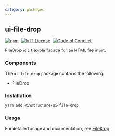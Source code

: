 ```yaml
---
category: packages
---
```


## ui-file-drop

[![npm][npm]][npm-url]&nbsp;
[![MIT License][license-badge]][license]&nbsp;
[![Code of Conduct][coc-badge]][coc]

FileDrop is a flexible facade for an HTML file input.

### Components

The `ui-file-drop` package contains the following:

- [FileDrop](#FileDrop)

### Installation

```sh
yarn add @instructure/ui-file-drop
```

### Usage

For detailed usage and documentation, see [FileDrop](#FileDrop).

[npm]: https://img.shields.io/npm/v/@instructure/ui-file-drop.svg
[npm-url]: https://npmjs.com/package/@instructure/ui-file-drop
[license-badge]: https://img.shields.io/npm/l/instructure-ui.svg?style=flat-square
[license]: https://github.com/instructure/instructure-ui/blob/master/LICENSE
[coc-badge]: https://img.shields.io/badge/code%20of-conduct-ff69b4.svg?style=flat-square
[coc]: https://github.com/instructure/instructure-ui/blob/master/CODE_OF_CONDUCT.md
